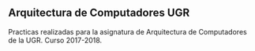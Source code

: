 ## Arquitectura de Computadores UGR

Practicas realizadas para la asignatura de Arquitectura de Computadores de la UGR.
Curso 2017-2018.
